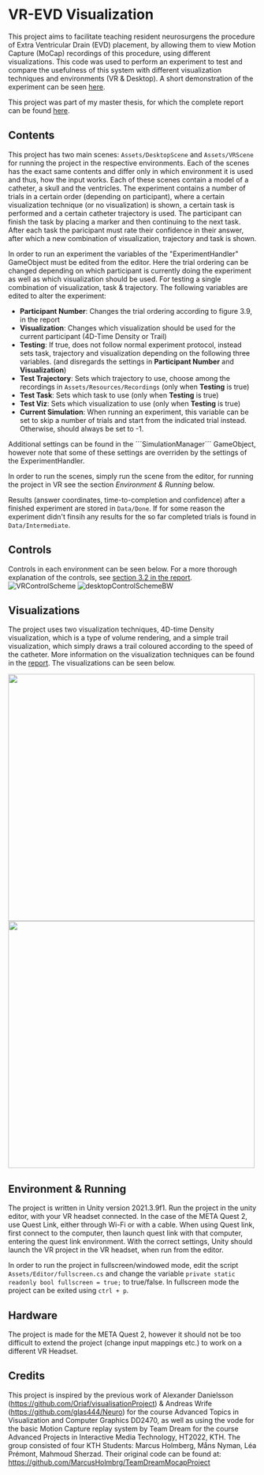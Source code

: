 # VR-EVD Visualization
This project aims to facilitate teaching resident neurosurgens the procedure of Extra Ventricular Drain (EVD) placement, by allowing them to view Motion Capture (MoCap) recordings of this procedure, using different visualizations. This code was used to perform an experiment to test and compare the usefulness of this system with different visualization techniques and environments (VR & Desktop). A short demonstration of the experiment can be seen [here](https://kth-my.sharepoint.com/:v:/g/personal/wippich_ug_kth_se/EQRoA5jcFNxPuD-yZ6D811MBCxt6gteWxJK_rwc9sEiP0Q?e=xfcqlh).

This project was part of my master thesis, for which the complete report can be found [here](https://github.com/MWippich/VR-EVD-Visualization/files/13471523/Degree_Project_Report.pdf).

## Contents
This project has two main scenes: ```Assets/DesktopScene``` and ```Assets/VRScene``` for running the project in the respective environments. Each of the scenes has the exact same contents and differ only in which environment it is used and thus, how the input works. Each of these scenes contain a model of a catheter, a skull and the ventricles. The experiment contains a number of trials in a certain order (depending on participant), where a certain visualization technique (or no visualization) is shown, a certain task is performed and a certain catheter trajectory is used. The participant can finish the task by placing a marker and then continuing to the next task. After each task the paricipant must rate their confidence in their answer, after which a new combination of visualization, trajectory and task is shown.

In order to run an experiment the variables of the "ExperimentHandler" GameObject must be edited from the editor. Here the trial ordering can be changed depending on which participant is currently doing the experiment as well as which visualization should be used. For testing a single combination of visualization, task & trajectory. The following variables are edited to alter the experiment:<br />
- **Participant Number**: Changes the trial ordering according to figure 3.9, in the report<br />
- **Visualization**: Changes which visualization should be used for the current participant (4D-Time Density or Trail)<br />
- **Testing**: If true, does not follow normal experiment protocol, instead sets task, trajectory and visualization depending on the following three variables. (and disregards the settings in **Participant Number** and **Visualization**)<br />
- **Test Trajectory**: Sets which trajectory to use, choose among the recordings in ```Assets/Resources/Recordings``` (only when **Testing** is true)<br />
- **Test Task**: Sets which task to use (only when **Testing** is true)<br />
- **Test Viz**: Sets which visualization to use (only when **Testing** is true)<br />
- **Current Simulation**: When running an experiment, this variable can be set to skip a number of trials and start from the indicated trial instead. Otherwise, should always be set to -1.

Additional settings can be found in the ´´´SimulationManager´´´ GameObject, however note that some of these settings are overriden by the settings of the ExperimentHandler.

In order to run the scenes, simply run the scene from the editor, for running the project in VR see the section *Environment & Running* below. 

Results (answer coordinates, time-to-completion and confidence) after a finished experiment are stored in ```Data/Done```. If for some reason the experiment didn't finsih any results for the so far completed trials is found in ```Data/Intermediate```.

## Controls
Controls in each environment can be seen below. For a more thorough explanation of the controls, see [section 3.2 in the report](https://github.com/MWippich/VR-EVD-Visualization/files/13471523/Degree_Project_Report.pdf).
![VRControlScheme](https://github.com/MWippich/VR-EVD-Visualization/assets/42743154/45e4ad6e-f385-429b-a066-44fde20f0e43)
![desktopControlSchemeBW](https://github.com/MWippich/VR-EVD-Visualization/assets/42743154/185d3a89-1567-42e4-be46-46c081b081c3)

## Visualizations
The project uses two visualization techniques, 4D-time Density visualization, which is a type of volume rendering, and a simple trail visualization, which simply draws a trail coloured according to the speed of the catheter. More information on the visualization techniques can be found in the [report](https://github.com/MWippich/VR-EVD-Visualization/files/13471523/Degree_Project_Report.pdf). The visualizations can be seen below.
<p float="left">
  <img src="https://github.com/MWippich/VR-EVD-Visualization/assets/42743154/04c2fffd-d92b-40ab-8270-722133480156" width="500" />
  <img src="https://github.com/MWippich/VR-EVD-Visualization/assets/42743154/14beae87-a532-4a1a-8c18-e6e8a37dfd1b" width="500" /> 
</p> 

## Environment & Running
The project is written in Unity version 2021.3.9f1. Run the project in the unity editor, with your VR headset connected. In the case of the META Quest 2, use Quest Link, either through Wi-Fi or with a cable. When using Quest link, first connect to the computer, then launch quest link with that computer, entering the quest link environment. With the correct settings, Unity should launch the VR project in the VR headset, when run from the editor.  

In order to run the project in fullscreen/windowed mode, edit the script ```Assets/Editor/fullscreen.cs``` and change the variable ```private static readonly bool fullscreen = true;``` to true/false. In fullscreen mode the project can be exited using ```ctrl + p```.

## Hardware
The project is made for the META Quest 2, however it should not be too difficult to extend the project (change input mappings etc.) to work on a different VR Headset.

## Credits
This project is inspired by the previous work of Alexander Danielsson (https://github.com/Oriaf/visualisationProject) & Andreas Wrife (https://github.com/glas444/Neuro) for the course Advanced Topics in Visualization and Computer Graphics DD2470, as well as using the vode for the basic Motion Capture replay system by Team Dream for the course Advanced Projects in Interactive Media Technology, HT2022, KTH. The group consisted of four KTH Students: Marcus Holmberg, Måns Nyman, Léa Prémont, Mahmoud Sherzad. Their original code can be found at: https://github.com/MarcusHolmbrg/TeamDreamMocapProject
